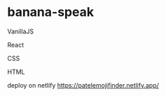 # banana-speak
VanillaJS

React

CSS

HTML

deploy on netlify
https://patelemojifinder.netlify.app/
